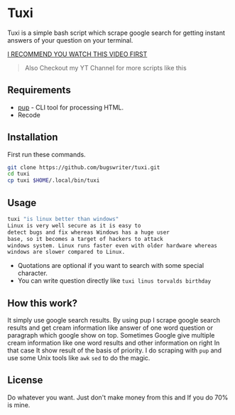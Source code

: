 # Tuxi

Tuxi is a simple bash script which scrape google search for getting instant answers of your question on your terminal.

[I RECOMMEND YOU WATCH THIS VIDEO FIRST](https://www.youtube.com/watch?v=EtwWvMa8muU)
> Also Checkout my YT Channel for more scripts like this

## Requirements
* [pup](https://github.com/ericchiang/pup) - CLI tool for processing HTML.
* Recode

## Installation
First run these commands.
```bash
git clone https://github.com/bugswriter/tuxi.git
cd tuxi
cp tuxi $HOME/.local/bin/tuxi
```

## Usage

```bash
tuxi "is linux better than windows"
Linux is very well secure as it is easy to
detect bugs and fix whereas Windows has a huge user
base, so it becomes a target of hackers to attack
windows system. Linux runs faster even with older hardware whereas
windows are slower compared to Linux.
```
* Quotations are optional if you want to search with some special character.
* You can write question directly like `tuxi linus torvalds birthday`

## How this work?
It simply use google search results.
By using pup I scrape google search results and get cream information like answer of one word question or paragraph which google show on top.
Sometimes Google give multiple cream information like one word results and other information on right In that case It show result of the basis of priority.
I do scraping with `pup` and use some Unix tools like `awk` `sed` to do the magic.

## License
Do whatever you want. Just don't make money from this and If you do 70% is mine.
